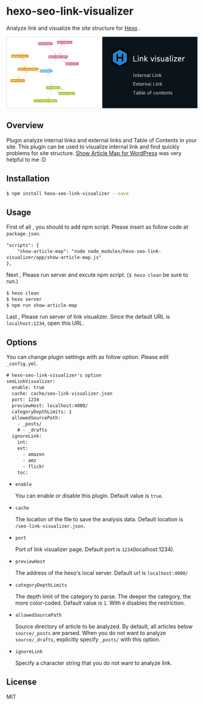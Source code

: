 # hexo-seo-link-visualizer

Analyze link and visualize the site structure for [Hexo](https://github.com/hexojs/hexo) . 

![Screenshot](img/cover.png)

## Overview

Plugin analyze internal links and external links and Table of Contents in your site. This plugin can be used to visualize internal link and find quickly problems for site structure. [Show Article Map for WordPress](https://www.naenote.net/entry/show-article-map) was very helpful to me :D

## Installation

``` bash
$ npm install hexo-seo-link-visualizer --save
```

## Usage

First of all , you should to add npm script. Please insert as follow code at `package.json`.

```
"scripts": {
    "show-article-map": "node node_modules/hexo-seo-link-visualizer/app/show-article-map.js"
},
```

Next , Please run server and excute npm script. (`$ hexo clean` be sure to run.)

```
$ hexo clean
$ hexo server
$ npm run show-article-map
```

Last , Please run server of link visualizer. Since the default URL is `localhost:1234`, open this URL.

## Options

You can change plugin settings with as follow option. Please edit `_config.yml`.

```
# hexo-seo-link-visualizer's option
seoLinkVisualizer:
  enable: true
  cache: cache/seo-link-visualizer.json
  port: 1234
  previewHost: localhost:4000/
  categoryDepthLimits: 1    
  allowedSourcePath:
    - _posts/
    # - _drafts
  ignoreLink:
    int:
    ext:
      - amazon
      - amz
      - flickr
    toc:
```

- `enable`

    You can enable or disable this plugin.  Default value is `true`.
    
- `cache`

    The location of the file to save the analysis data. Default location is `/seo-link-visualizer.json`.

- `port`

    Port of link visualizer page. Default port is `1234`(localhost:1234).

- `previewHost`

    The address of the hexo's local server. Default url is `localhost:4000/`
    
- `categoryDepthLimits`

    The depth limit of the category to parse. The deeper the category, the more color-coded. Default value is `1`. With `0` disables the restriction.

- `allowedSourcePath`

    Source directory of article to be analyzed. By default, all articles below `source/_posts` are parsed. When you do not want to analyze `source/_drafts`, explicitly specify `_posts/` with this option.

- `ignoreLink`

    Specify a character string that you do not want to analyze link.
    

## License

MIT
